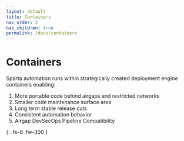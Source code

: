 ```yaml
---
layout: default
title: Containers
nav_order: 3
has_children: true
permalink: /docs/containers
---
```


# Containers

Sparta automation runs within strategically created deployment engine containers enabling:
  1. More portable code behind airgaps and restricted networks
  2. Smaller code maintenance surface area
  3. Long term stable release cuts
  4. Consistent automation behavior
  5. Airgap DevSecOps Pipeline Compatibility

{: .fs-6 .fw-300 }
